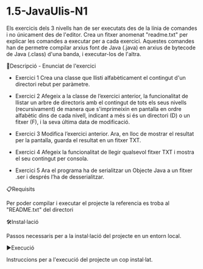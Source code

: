 # 1.5-JavaUlis-N1

Els exercicis dels 3 nivells han de ser executats des de la línia de comandes i no únicament des de l'editor. Crea un fitxer anomenat "readme.txt" per explicar les comandes a executar per a cada exercici. Aquestes comandes han de permetre compilar arxius font de Java (.java) en arxius de bytecode de Java (.class) d'una banda, i executar-los de l'altra.

📄Descripció - Enunciat de l'exercici

- Exercici 1
Crea una classe que llisti alfabèticament el contingut d'un directori rebut per paràmetre.

- Exercici 2
Afegeix a la classe de l’exercici anterior, la funcionalitat de llistar un arbre de directoris amb el contingut de tots els seus nivells (recursivament) de manera que s'imprimeixin en pantalla en ordre alfabètic dins de cada nivell, indicant a més si és un directori (D) o un fitxer (F), i la seva última data de modificació.

- Exercici 3
Modifica l’exercici anterior. Ara, en lloc de mostrar el resultat per la pantalla, guarda el resultat en un fitxer TXT.

- Exercici 4
Afegeix la funcionalitat de llegir qualsevol fitxer TXT i mostra el seu contingut per consola.

- Exercici 5
Ara el programa ha de serialitzar un Objecte Java a un fitxer .ser i després l’ha de desserialitzar.


📋Requisits

Per poder compilar i executar el projecte la referencia es troba al "README.txt" del directori 


🛠️Instal·lació

Passos necessaris per a la instal·lació del projecte en un entorn local.


▶️Execució

Instruccions per a l'execució del projecte un cop instal·lat.
